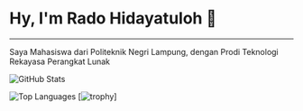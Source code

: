 <h1>Hy, I'm Rado Hidayatuloh 👋</h1>
<hr />
<p>Saya Mahasiswa dari Politeknik Negri Lampung, dengan Prodi Teknologi Rekayasa Perangkat Lunak</p>

![GitHub Stats](https://github-readme-stats.vercel.app/api?username=Cyber-Lampung&show_icons=true&theme=radical&rank_icon=github)

![Top Languages](https://github-readme-stats.vercel.app/api/top-langs/?username=Cyber-Lampung&layout=compact&theme=radical)
[![trophy](https://github-profile-trophy.vercel.app/?username=Cyber-Lampung&rank=SECRET)]
